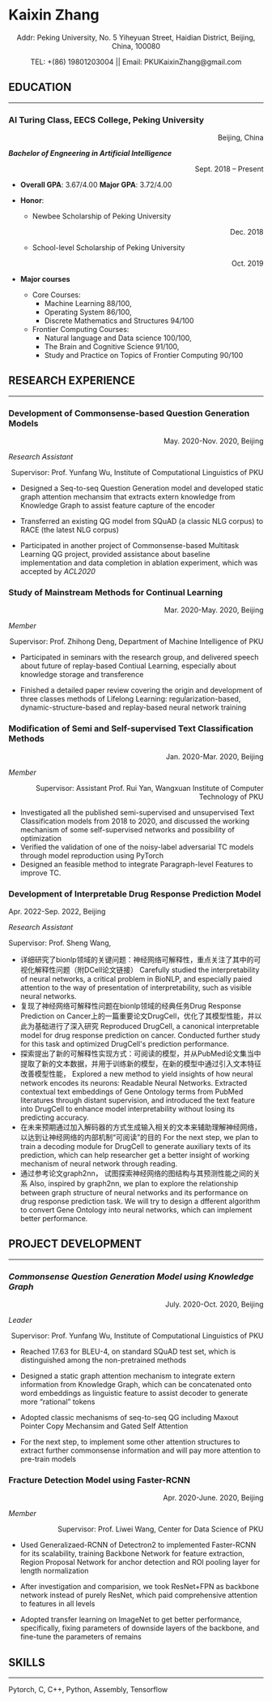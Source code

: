 # Kaixin Zhang

<p align="center">Addr: Peking University, No. 5 Yiheyuan Street, Haidian District,
Beijing, China, 100080</p>

<p align="center">TEL: +(86) 19801203004 || Email: PKUKaixinZhang@gmail.com</p>

## EDUCATION

____

### **AI Turing Class, EECS College, Peking University**

<p align="right">Beijing, China</p>

***Bachelor of Engneering in Artificial Intelligence***
<p align="right">Sept. 2018 – Present</p>

- **Overall GPA**: 3.67/4.00
**Major GPA**: 3.72/4.00

- **Honor**:
  - Newbee Scholarship of Peking University
    <p align="right">Dec. 2018</p>
  - School-level Scholarship of Peking University
    <p align="right">Oct. 2019</p>

- **Major courses**
  - Core Courses:
    - Machine Learning 88/100,
    - Operating System 86/100,
    - Discrete Mathematics and Structures 94/100
  - Frontier Computing Courses:
    - Natural language and Data science 100/100,
    - The Brain and Cognitive Science 91/100,
    - Study and Practice on Topics of Frontier Computing 90/100

## **RESEARCH EXPERIENCE**

____

### **Development of Commonsense-based Question Generation Models**

<p align="right">May. 2020-Nov. 2020, Beijing</p>

*Research Assistant* 

<p align="right">Supervisor: Prof. Yunfang Wu, Institute of Computational Linguistics of PKU</p>

- Designed a Seq-to-seq Question Generation model and developed static graph attention mechansim that extracts extern knowledge from Knowledge Graph to assist feature capture of the encoder

- Transferred an existing QG model from SQuAD (a classic NLG corpus) to RACE (the latest NLG corpus)

- Participated in another project of Commonsense-based Multitask Learning QG project, provided assistance about baseline implementation and data completion in ablation experiment, which was accepted by *ACL2020*

### **Study of Mainstream Methods for Continual Learning**

<p align="right">Mar. 2020-May. 2020, Beijing</p>

*Member* 
<p align="right">Supervisor: Prof. Zhihong Deng, Department of Machine Intelligence of PKU</p>

- Participated in seminars with the research group, and delivered speech about future of replay-based Contiual Learning, especially about knowledge storage and transference

- Finished a detailed paper review covering the origin and development of three classes methods of Lifelong Learning: regularization-based, dynamic-structure-based and replay-based neural network training

### **Modification of Semi and Self-supervised Text Classification Methods**

<p align="right">Jan. 2020-Mar. 2020, Beijing</p>

*Member* 
<p align="right">Supervisor: Assistant Prof. Rui Yan, Wangxuan Institute of Computer Technology of PKU</p>

- Investigated all the published semi-supervised and unsupervised Text Classification models from 2018 to 2020, and discussed the working mechanism of some self-supervised networks and possibility of optimization
- Verified the validation of one of the noisy-label adversarial TC models through model reproduction using PyTorch
- Designed an feasible method to integrate Paragraph-level Features to improve TC.

### **Development of Interpretable Drug Response Prediction Model**

Apr. 2022-Sep. 2022, Beijing

*Research Assistant* 

Supervisor: Prof. Sheng Wang, 

- 详细研究了bionlp领域的关键问题：神经网络可解释性，重点关注了其中的可视化解释性问题（附DCell论文链接）
  Carefully studied the interpretability of neural networks, a critical problem in BioNLP, and especially paied attention to the way of presentation of interpretability, such as visible neural networks.
- 复现了神经网络可解释性问题在bionlp领域的经典任务Drug Response Prediction on Cancer上的一篇重要论文DrugCell，优化了其模型性能，并以此为基础进行了深入研究
  Reproduced DrugCell, a canonical interpretable model for drug response prediction on cancer. Conducted further study for this task and optimized DrugCell's prediction performance.
- 探索提出了新的可解释性实现方式：可阅读的模型，并从PubMed论文集当中提取了新的文本数据，并用于训练新的模型，在新的模型中通过引入文本特征改善模型性能，
  Explored a new method to yield insights of how neural network encodes its neurons: Readable Neural Networks. Extracted contextual text embeddings of Gene Ontology terms from PubMed literatures through distant supervision, and introduced the text feature into DrugCell to enhance model interpretability without losing its predicting accuracy.
- 在未来预期通过加入解码器的方式生成输入相关的文本来辅助理解神经网络，以达到让神经网络的内部机制“可阅读”的目的
  For the next step, we plan to train a decoding module for DrugCell to generate auxiliary texts of its prediction, which can help researcher get a better insight of working mechanism of neural network through reading.
- 通过参考论文graph2nn， 试图探索神经网络的图结构与其预测性能之间的关系
  Also, inspired by graph2nn, we plan to explore the relationship between graph structure of neural networks and its performance on drug response prediction task. We will try to design a dfferent algorithm to convert Gene Ontology into neural networks, which can implement better performance.

## **PROJECT DEVELOPMENT**

____

### ***Commonsense Question Generation Model using Knowledge Graph***

<p align="right">July. 2020-Oct. 2020, Beijing</p>

*Leader* 
<p align="right">Supervisor: Prof. Yunfang Wu, Institute of Computational Linguistics of PKU</p>

- Reached 17.63 for BLEU-4, on standard SQuAD test set, which is distinguished among the non-pretrained methods

- Designed a static graph attention mechanism to integrate extern information from Knowledge Graph, which can be concatenated onto word embeddings as linguistic feature to assist decoder to generate more “rational” tokens

- Adopted classic mechanisms of seq-to-seq QG including Maxout Pointer Copy Mechansim and Gated Self Attention

- For the next step, to implement some other attention structures to extract further commonsense information and will pay more attention to pre-train models

### **Fracture Detection Model using Faster-RCNN** 

<p align="right">Apr. 2020-June. 2020, Beijing</p>

*Member*
<p align="right">Supervisor: Prof. Liwei Wang, Center for Data Science of PKU</p>

- Used Generalizaed-RCNN of Detectron2 to implemented Faster-RCNN for its scalability, training Backbone Network for feature extraction, Region Proposal Network for anchor detection and ROI pooling layer for length normalization

- After investigation and comparision, we took ResNet+FPN as backbone network instead of purely ResNet, which paid comprehensive attention to features in all levels

- Adopted transfer learning on ImageNet to get better performance, specifically, fixing parameters of downside layers of the backbone, and fine-tune the parameters of remains

## **SKILLS**

____
Pytorch, C, C++, Python, Assembly, Tensorflow
